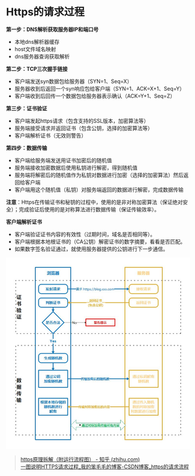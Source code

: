 # Https的请求过程
    
**第一步：DNS解析获取服务器IP和端口号**
- 本地dns解析器缓存
- host文件域名映射
- dns服务器查询获取解析

**第二步：TCP三次握手链接**
- 客户端发送syn数据包给服务器（SYN=1、Seq=X）
- 服务器收到后返回一个syn响应包给客户端（SYN=1、ACK=X+1、Seq=Y）
- 客户端收到后回传一个数据包给服务器表示确认（ACK=Y+1、Seq=Z）

**第三步：证书验证**  
- 客户端发起https请求（包含支持的SSL版本，加密算法等）
- 服务端接受请求并返回证书（包含公钥，选择的加密算法等）
- 客户端解析证书（无效则警告）

**第四步：数据传输**
- 客户端给服务端发送用证书加密后的随机值
- 服务端接收加密数据后使用私钥进行解密，得到随机值
- 服务端将解密后的随机值作为私钥对数据进行加密（选择的加密算法）然后返回给客户端
- 客户端用这个随机值（私钥）对服务端返回的数据进行解密，完成数据传输

**注意**：Https在传输证书和秘钥的过程中，使用的是非对称加密算法（保证绝对安全）；完成验证后使用的是对称算法进行数据传输（保证传输效率）。

**客户端解析证书**

- 客户端验证证书内容的有效性（过期时间，域名是否相同等）。
- 客户端根据本地根证书的（CA公钥）解密证书的数字摘要，看看是否匹配。
- 如果数字签名验证通过，就使用服务器提供的公钥进行下一步通信。

![https](../image/https%E8%AF%B7%E6%B1%82%E8%BF%87%E7%A8%8B.jpg)

> [https原理拆解（附运行流程图） - 知乎 (zhihu.com)](https://zhuanlan.zhihu.com/p/383254610)  
> [一图说明HTTPS请求过程_我的笨毛毛的博客-CSDN博客_https的请求流程](https://blog.csdn.net/u013998466/article/details/108227756)